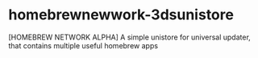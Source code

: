 # homebrewnewwork-3dsunistore
[HOMEBREW NETWORK ALPHA] A simple unistore for universal updater, that contains multiple useful homebrew apps
